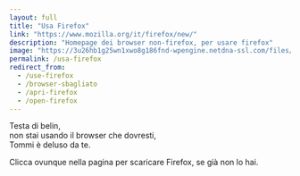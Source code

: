 ```yaml
---
layout: full
title: "Usa Firefox"
link: "https://www.mozilla.org/it/firefox/new/"
description: "Homepage dei browser non-firefox, per usare firefox"
image: "https://3u26hb1g25wn1xwo8g186fnd-wpengine.netdna-ssl.com/files/2019/10/Fx-Browser-icon-fullColor.svg"
permalink: /usa-firefox
redirect_from:
  - /use-firefox
  - /browser-sbagliato
  - /apri-firefox
  - /open-firefox
---
```

Testa di belin,   
non stai usando il browser che dovresti,   
Tommi è deluso da te.

Clicca ovunque nella pagina per scaricare Firefox, se già non lo hai.
